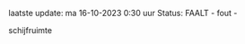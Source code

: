 laatste update: 
ma 16-10-2023  0:30   uur 
Status: FAALT - fout - 
<div class="service R">schijfruimte</div>